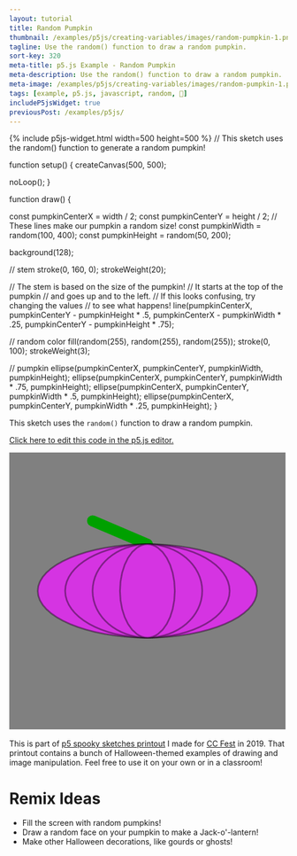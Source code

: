 ```yaml
---
layout: tutorial
title: Random Pumpkin
thumbnail: /examples/p5js/creating-variables/images/random-pumpkin-1.png
tagline: Use the random() function to draw a random pumpkin.
sort-key: 320
meta-title: p5.js Example - Random Pumpkin
meta-description: Use the random() function to draw a random pumpkin.
meta-image: /examples/p5js/creating-variables/images/random-pumpkin-1.png
tags: [example, p5.js, javascript, random, 🎃]
includeP5jsWidget: true
previousPost: /examples/p5js/
---
```


{% include p5js-widget.html width=500 height=500 %}
// This sketch uses the random() function to generate a random pumpkin!

function setup() {
  createCanvas(500, 500);

  noLoop();
}

function draw() {

  const pumpkinCenterX = width / 2;
  const pumpkinCenterY = height / 2;
  // These lines make our pumpkin a random size!
  const pumpkinWidth = random(100, 400);
  const pumpkinHeight = random(50, 200);

  background(128);

  // stem
  stroke(0, 160, 0);
  strokeWeight(20);

  // The stem is based on the size of the pumpkin!
  // It starts at the top of the pumpkin
  // and goes up and to the left.
  // If this looks confusing, try changing the values
  // to see what happens!
  line(pumpkinCenterX,
       pumpkinCenterY - pumpkinHeight * .5,
       pumpkinCenterX - pumpkinWidth * .25,
       pumpkinCenterY - pumpkinHeight * .75);

  // random color
  fill(random(255), random(255), random(255));
  stroke(0, 100);
  strokeWeight(3);

  // pumpkin
  ellipse(pumpkinCenterX, pumpkinCenterY, pumpkinWidth, pumpkinHeight);
  ellipse(pumpkinCenterX, pumpkinCenterY, pumpkinWidth * .75, pumpkinHeight);
  ellipse(pumpkinCenterX, pumpkinCenterY, pumpkinWidth * .5, pumpkinHeight);
  ellipse(pumpkinCenterX, pumpkinCenterY, pumpkinWidth * .25, pumpkinHeight);
}
</script>

This sketch uses the `random()` function to draw a random pumpkin.

[Click here to edit this code in the p5.js editor.](https://editor.p5js.org/KevinWorkman/sketches/zdDo5CTxj)

![random pumpkins](/examples/p5js/creating-variables/images/random-pumpkin-2.gif)

This is part of [p5 spooky sketches printout](http://tinyurl.com/p5-spooky-sketches) I made for [CC Fest](http://ccfest.rocks/) in 2019. That printout contains a bunch of Halloween-themed examples of drawing and image manipulation. Feel free to use it on your own or in a classroom!

# Remix Ideas

- Fill the screen with random pumpkins!
- Draw a random face on your pumpkin to make a Jack-o'-lantern!
- Make other Halloween decorations, like gourds or ghosts!